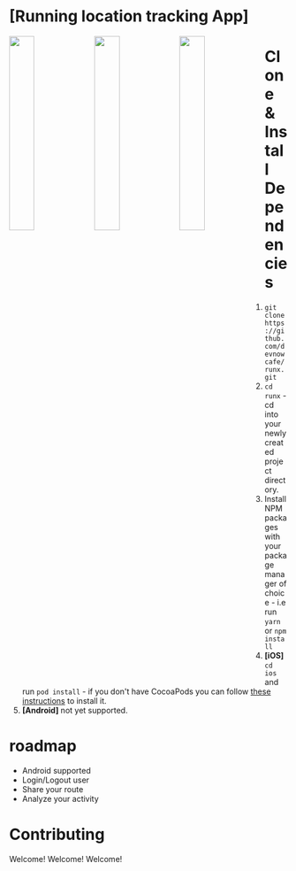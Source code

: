 # [Running location tracking App]

<img src="https://raw.githubusercontent.com/devnowcafe/runx/master/screenshots/begin.png" width="30%" align="left">
<img src="https://raw.githubusercontent.com/devnowcafe/runx/master/screenshots/running.png" width="30%" align="left">
<img src="https://raw.githubusercontent.com/devnowcafe/runx/master/screenshots/finished.png" width="30%" align="left">

# Clone & Install Dependencies

1) `git clone https://github.com/devnowcafe/runx.git`
2) `cd runx` - cd into your newly created project directory.
3) Install NPM packages with your package manager of choice - i.e run `yarn` or `npm install`
4) **[iOS]** `cd ios` and run `pod install` - if you don't have CocoaPods you can follow [these instructions](https://guides.cocoapods.org/using/getting-started.html#getting-started) to install it.
5) **[Android]** not yet supported.

# roadmap
- Android supported
- Login/Logout user
- Share your route
- Analyze your activity


# Contributing

Welcome! Welcome! Welcome! 
